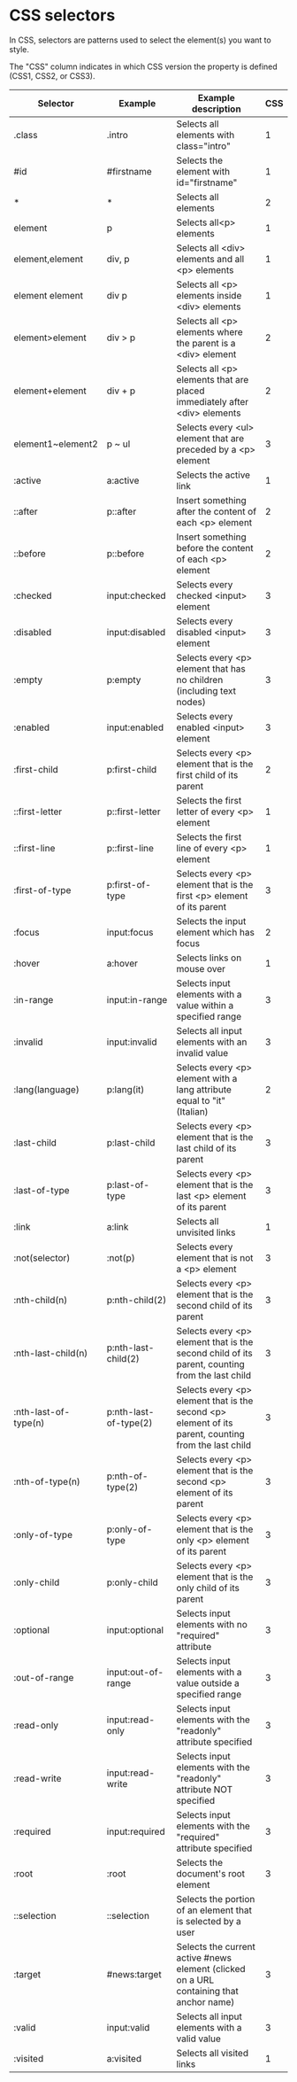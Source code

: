 # CSS selectors

In CSS, selectors are patterns used to select the element(s) you want to style.

The "CSS" column indicates in which CSS version the property is defined (CSS1, CSS2, or CSS3).

Selector	 | 	Example	 | 	Example description	 | 	CSS
-----	 | 	-----	 | 	-----	 | 	-----
.class	 | 	.intro	 | 	Selects all elements with class="intro"	 | 	1
#id	 | 	#firstname	 | 	Selects the element with id="firstname"	 | 	1
*	 | 	*	 | 	Selects all elements	 | 	2
element	 | 	p	 | 	Selects all&lt;p&gt; elements	 | 	1
element,element	 | 	div, p	 | 	Selects all &lt;div&gt; elements and all &lt;p&gt; elements	 | 	1
element element	 | 	div p	 | 	Selects all &lt;p&gt; elements inside &lt;div&gt; elements	 | 	1
element&gt;element	 | 	div &gt; p	 | 	Selects all &lt;p&gt; elements where the parent is a &lt;div&gt; element	 | 	2
element+element	 | 	div + p	 | 	Selects all &lt;p&gt; elements that are placed immediately after &lt;div&gt; elements	 | 	2
element1~element2	 | 	p ~ ul	 | 	Selects every &lt;ul&gt; element that are preceded by a &lt;p&gt; element	 | 	3
:active	 | 	a:active	 | 	Selects the active link	 | 	1
::after	 | 	p::after	 | 	Insert something after the content of each &lt;p&gt; element	 | 	2
::before	 | 	p::before	 | 	Insert something before the content of each &lt;p&gt; element	 | 	2
:checked	 | 	input:checked	 | 	Selects every checked &lt;input&gt; element	 | 	3
:disabled	 | 	input:disabled	 | 	Selects every disabled &lt;input&gt; element	 | 	3
:empty	 | 	p:empty	 | 	Selects every &lt;p&gt; element that has no children (including text nodes)	 | 	3
:enabled	 | 	input:enabled	 | 	Selects every enabled &lt;input&gt; element	 | 	3
:first-child	 | 	p:first-child	 | 	Selects every &lt;p&gt; element that is the first child of its parent	 | 	2
::first-letter	 | 	p::first-letter	 | 	Selects the first letter of every &lt;p&gt; element	 | 	1
::first-line	 | 	p::first-line	 | 	Selects the first line of every &lt;p&gt; element	 | 	1
:first-of-type	 | 	p:first-of-type	 | 	Selects every &lt;p&gt; element that is the first &lt;p&gt; element of its parent	 | 	3
:focus	 | 	input:focus	 | 	Selects the input element which has focus	 | 	2
:hover	 | 	a:hover	 | 	Selects links on mouse over	 | 	1
:in-range	 | 	input:in-range	 | 	Selects input elements with a value within a specified range	 | 	3
:invalid	 | 	input:invalid	 | 	Selects all input elements with an invalid value	 | 	3
:lang(language)	 | 	p:lang(it)	 | 	Selects every &lt;p&gt; element with a lang attribute equal to "it" (Italian)	 | 	2
:last-child	 | 	p:last-child	 | 	Selects every &lt;p&gt; element that is the last child of its parent	 | 	3
:last-of-type	 | 	p:last-of-type	 | 	Selects every &lt;p&gt; element that is the last &lt;p&gt; element of its parent	 | 	3
:link	 | 	a:link	 | 	Selects all unvisited links	 | 	1
:not(selector)	 | 	:not(p)	 | 	Selects every element that is not a &lt;p&gt; element	 | 	3
:nth-child(n)	 | 	p:nth-child(2)	 | 	Selects every &lt;p&gt; element that is the second child of its parent	 | 	3
:nth-last-child(n)	 | 	p:nth-last-child(2)	 | 	Selects every &lt;p&gt; element that is the second child of its parent, counting from the last child	 | 	3
:nth-last-of-type(n)	 | 	p:nth-last-of-type(2)	 | 	Selects every &lt;p&gt; element that is the second &lt;p&gt; element of its parent, counting from the last child	 | 	3
:nth-of-type(n)	 | 	p:nth-of-type(2)	 | 	Selects every &lt;p&gt; element that is the second &lt;p&gt; element of its parent	 | 	3
:only-of-type	 | 	p:only-of-type	 | 	Selects every &lt;p&gt; element that is the only &lt;p&gt; element of its parent	 | 	3
:only-child	 | 	p:only-child	 | 	Selects every &lt;p&gt; element that is the only child of its parent	 | 	3
:optional	 | 	input:optional	 | 	Selects input elements with no "required" attribute	 | 	3
:out-of-range	 | 	input:out-of-range	 | 	Selects input elements with a value outside a specified range	 | 	3
:read-only	 | 	input:read-only	 | 	Selects input elements with the "readonly" attribute specified	 | 	3
:read-write	 | 	input:read-write	 | 	Selects input elements with the "readonly" attribute NOT specified	 | 	3
:required	 | 	input:required	 | 	Selects input elements with the "required" attribute specified	 | 	3
:root	 | 	:root	 | 	Selects the document's root element	 | 	3
::selection	 | 	::selection	 | 	Selects the portion of an element that is selected by a user	 | 	
:target	 | 	#news:target	 | 	Selects the current active #news element (clicked on a URL containing that anchor name)	 | 	3
:valid	 | 	input:valid	 | 	Selects all input elements with a valid value	 | 	3
:visited	 | 	a:visited	 | 	Selects all visited links	 | 	1


